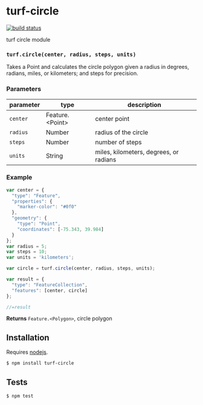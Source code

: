 # turf-circle

[![build status](https://secure.travis-ci.org/Turfjs/turf-circle.png)](http://travis-ci.org/Turfjs/turf-circle)

turf circle module


### `turf.circle(center, radius, steps, units)`

Takes a Point and calculates the circle polygon given a radius in degrees, radians, miles, or kilometers; and steps for precision.


### Parameters

| parameter  | type               | description                            |
| ---------- | ------------------ | -------------------------------------- |
| `center`   | Feature\.\<Point\> | center point                           |
| `radius`   | Number             | radius of the circle                   |
| `steps`    | Number             | number of steps                        |
| `units`    | String             | miles, kilometers, degrees, or radians |


### Example

```js
var center = {
  "type": "Feature",
  "properties": {
    "marker-color": "#0f0"
  },
  "geometry": {
    "type": "Point",
    "coordinates": [-75.343, 39.984]
  }
};
var radius = 5;
var steps = 10;
var units = 'kilometers';

var circle = turf.circle(center, radius, steps, units);

var result = {
  "type": "FeatureCollection",
  "features": [center, circle]
};

//=result
```


**Returns** `Feature.<Polygon>`, circle polygon

## Installation

Requires [nodejs](http://nodejs.org/).

```sh
$ npm install turf-circle
```

## Tests

```sh
$ npm test
```
